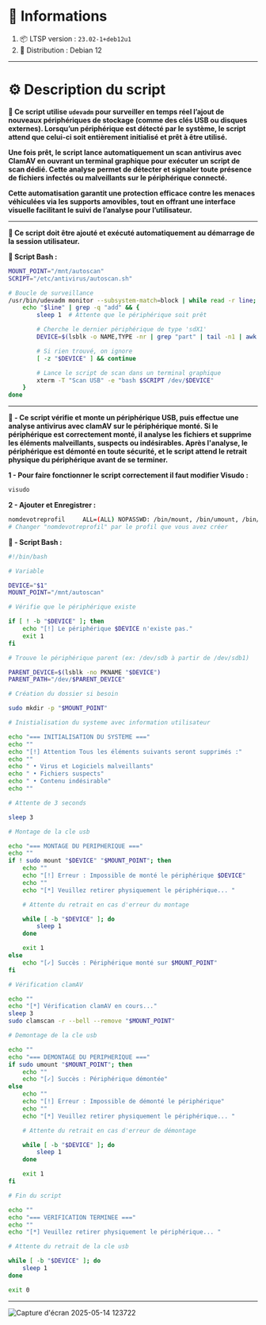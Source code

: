 # 🧾 Informations

1. 📦 LTSP version : `23.02-1+deb12u1`  
2. 🐧 Distribution : Debian 12

---
# ⚙️ Description du script

**📄 Ce script utilise ```udevadm``` pour surveiller en temps réel l’ajout de nouveaux périphériques de stockage (comme des clés USB ou disques externes). Lorsqu’un périphérique est détecté par le système, le script attend que celui-ci soit entièrement initialisé et prêt à être utilisé.**

**Une fois prêt, le script lance automatiquement un scan antivirus avec ClamAV en ouvrant un terminal graphique pour exécuter un script de scan dédié. Cette analyse permet de détecter et signaler toute présence de fichiers infectés ou malveillants sur le périphérique connecté.**

**Cette automatisation garantit une protection efficace contre les menaces véhiculées via les supports amovibles, tout en offrant une interface visuelle facilitant le suivi de l’analyse pour l’utilisateur.**

---

**📌 Ce script doit être ajouté et exécuté automatiquement au démarrage de la session utilisateur.**

**🐧 Script Bash :**
```bash
MOUNT_POINT="/mnt/autoscan"
SCRIPT="/etc/antivirus/autoscan.sh"

# Boucle de surveillance
/usr/bin/udevadm monitor --subsystem-match=block | while read -r line; do
    echo "$line" | grep -q "add" && {
        sleep 1  # Attente que le périphérique soit prêt

        # Cherche le dernier périphérique de type 'sdX1'
        DEVICE=$(lsblk -o NAME,TYPE -nr | grep "part" | tail -n1 | awk '{print $1}')

        # Si rien trouvé, on ignore
        [ -z "$DEVICE" ] && continue

        # Lance le script de scan dans un terminal graphique
        xterm -T "Scan USB" -e "bash $SCRIPT /dev/$DEVICE"
    }
done
```
---

**📄 - Ce script vérifie et monte un périphérique USB, puis effectue une analyse antivirus avec clamAV sur le périphérique monté. Si le périphérique est correctement monté, il analyse les fichiers et supprime les éléments malveillants, suspects ou indésirables. Après l'analyse, le périphérique est démonté en toute sécurité, et le script attend le retrait physique du périphérique avant de se terminer.**

**1​ - Pour faire fonctionner le script correctement il faut modifier Visudo :**
```bash
visudo
```
**2​ - Ajouter et Enregistrer :**
```bash
nomdevotreprofil     ALL=(ALL) NOPASSWD: /bin/mount, /bin/umount, /bin/mkdir, /bin/chown, /bin/clamscan
# Changer "nomdevotreprofil" par le profil que vous avez créer
```
**🐧​ - Script Bash :**
```bash                                                                                                                                                                                                                                                                                     
#!/bin/bash

# Variable

DEVICE="$1"
MOUNT_POINT="/mnt/autoscan"

# Vérifie que le périphérique existe

if [ ! -b "$DEVICE" ]; then
    echo "[!] Le périphérique $DEVICE n'existe pas."
    exit 1
fi

# Trouve le périphérique parent (ex: /dev/sdb à partir de /dev/sdb1)

PARENT_DEVICE=$(lsblk -no PKNAME "$DEVICE")
PARENT_PATH="/dev/$PARENT_DEVICE"

# Création du dossier si besoin

sudo mkdir -p "$MOUNT_POINT"

# Inistialisation du systeme avec information utilisateur

echo "=== INITIALISATION DU SYSTEME ==="
echo ""
echo "[!] Attention Tous les éléments suivants seront supprimés :"
echo ""
echo " • Virus et Logiciels malveillants"
echo " • Fichiers suspects"
echo " • Contenu indésirable"
echo ""

# Attente de 3 seconds

sleep 3

# Montage de la cle usb

echo "=== MONTAGE DU PERIPHERIQUE ==="
echo ""
if ! sudo mount "$DEVICE" "$MOUNT_POINT"; then
    echo ""
    echo "[!] Erreur : Impossible de monté le périphérique $DEVICE"
    echo ""
    echo "[*] Veuillez retirer physiquement le périphérique... "

    # Attente du retrait en cas d'erreur du montage

    while [ -b "$DEVICE" ]; do
        sleep 1
    done

    exit 1
else
    echo "[✓] Succès : Périphérique monté sur $MOUNT_POINT"
fi

# Vérification clamAV

echo ""
echo "[*] Vérification clamAV en cours..."
sleep 3
sudo clamscan -r --bell --remove "$MOUNT_POINT"

# Demontage de la cle usb

echo ""
echo "=== DEMONTAGE DU PERIPHERIQUE ==="
if sudo umount "$MOUNT_POINT"; then
    echo ""
    echo "[✓] Succès : Périphérique démontée"
else
    echo ""
    echo "[!] Erreur : Impossible de démonté le périphérique"
    echo ""
    echo "[*] Veuillez retirer physiquement le périphérique... "

    # Attente du retrait en cas d'erreur de démontage

    while [ -b "$DEVICE" ]; do
        sleep 1
    done

    exit 1
fi

# Fin du script

echo ""
echo "=== VERIFICATION TERMINEE ==="
echo ""
echo "[*] Veuillez retirer physiquement le périphérique... "

# Attente du retrait de la cle usb

while [ -b "$DEVICE" ]; do
    sleep 1
done

exit 0
```
------------------------------------------------------------------------------

![Capture d'écran 2025-05-14 123722](https://github.com/user-attachments/assets/7e64c044-ddb4-4168-b91c-59ba8ef67d7e)
